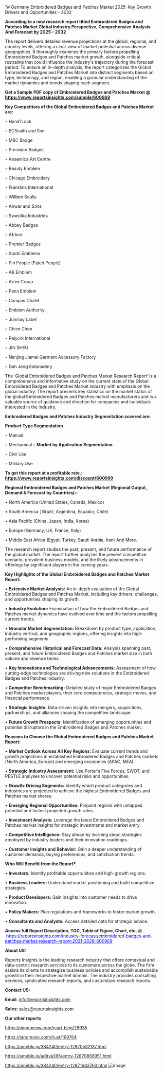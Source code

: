 "# Germany Embroidered Badges and Patches Market 2025: Key Growth Drivers and Opportunities - 2032

<strong>According to a new research report titled Embroidered Badges and Patches Market Global Industry Perspective, Comprehensive Analysis And Forecast by 2025 – 2032</strong>

The report delivers detailed revenue projections at the global, regional, and country levels, offering a clear view of market potential across diverse geographies. It thoroughly examines the primary factors propelling Embroidered Badges and Patches market growth, alongside critical restraints that could influence the industry's trajectory during the forecast period. To ensure an in-depth analysis, the report categorizes the Global Embroidered Badges and Patches Market into distinct segments based on type, technology, and region, enabling a granular understanding of the market dynamics and trends shaping each segment.

<strong>Get a Sample PDF copy of Embroidered Badges and Patches Market </strong><strong>@<a href=https://www.reportsinsights.com/sample/600969 style=color:#0000ff;> https://www.reportsinsights.com/sample/600969</a></strong></font>

<strong>Key Competitors of the Global Embroidered Badges and Patches Market are:</strong>

‣ Hand?Lock

‣ ECSnaith and Son

‣ MBC Badge

‣ Precision Badges

‣ Anaemica Art Centre

‣ Beauty Emblem

‣ Chicago Embroidery

‣ Franklins International

‣ William Scully

‣ Anwar and Sons

‣ Swastika Industries

‣ Abbey Badges

‣ Africor

‣ Premier Badges

‣ Stadri Emblems

‣ Pin People (Patch People)

‣ AB Emblem

‣ Artex Group

‣ Penn Emblem

‣ Campus Chalet

‣ Emblem Authority

‣ Junmay Label

‣ Chien Chee

‣ Peiyork International

‣ JIN SHEU

‣ Nanjing Jiamei Garment Accessory Factory

‣ Dah Jeng Embroidery

The ‘Global Embroidered Badges and Patches Market Research Report’ is a comprehensive and informative study on the current state of the Global Embroidered Badges and Patches Market industry with emphasis on the global industry. The report presents key statistics on the market status of the global Embroidered Badges and Patches market manufacturers and is a valuable source of guidance and direction for companies and individuals interested in the industry.

<strong>Embroidered Badges and Patches Industry Segmentation covered are:</strong>

<strong>Product Type Segmentation</strong>

‣ Manual

‣ Mechanical
‣ 
<strong>Market by Application Segmentation</strong>

‣ Civil Use

‣ Military Use

<strong>To get this report at a profitable rate.: <a href=https://www.reportsinsights.com/discount/600969 style=color:#0000ff;>https://www.reportsinsights.com/discount/600969</a></strong></font>

<strong>Regional Embroidered Badges and Patches Market (Regional Output, Demand &amp; Forecast by Countries):-</strong>

• North America (United States, Canada, Mexico)

• South America ( Brazil, Argentina, Ecuador, Chile)

• Asia Pacific (China, Japan, India, Korea)

• Europe (Germany, UK, France, Italy)

• Middle East Africa (Egypt, Turkey, Saudi Arabia, Iran) And More.

The research report studies the past, present, and future performance of the global market. The report further analyzes the present competitive scenario, prevalent business models, and the likely advancements in offerings by significant players in the coming years.

<strong>Key Highlights of the Global Embroidered Badges and Patches Market Report:</strong>

• <strong>Extensive Market Analysis:</strong> An in-depth evaluation of the Global Embroidered Badges and Patches Market, including key drivers, challenges, and opportunities shaping its growth.

• <strong>Industry Evolution:</strong> Examination of how the Embroidered Badges and Patches market dynamics have evolved over time and the factors propelling current trends.

• <strong>Granular Market Segmentation:</strong> Breakdown by product type, application, industry vertical, and geographic regions, offering insights into high-performing segments.

• <strong>Comprehensive Historical and Forecast Data:</strong> Analysis spanning past, present, and future Embroidered Badges and Patches market size in both volume and revenue terms.

• <strong>Key Innovations and Technological Advancements:</strong> Assessment of how cutting-edge technologies are driving new solutions in the Embroidered Badges and Patches industry.

• <strong>Competitor Benchmarking:</strong> Detailed study of major Embroidered Badges and Patches market players, their core competencies, strategic moves, and financial performance.

• <strong>Strategic Insights:</strong> Data-driven insights into mergers, acquisitions, partnerships, and alliances shaping the competitive landscape.

• <strong>Future Growth Prospects:</strong> Identification of emerging opportunities and potential disruptors in the Embroidered Badges and Patches market.

<strong>Reasons to Choose the Global Embroidered Badges and Patches Market Report:</strong>

• <strong>Market Outlook Across All Key Regions:</strong> Evaluate current trends and growth projections in established Embroidered Badges and Patches markets (North America, Europe) and emerging economies (APAC, MEA).

• <strong>Strategic Industry Assessment:</strong> Use Porter’s Five Forces, SWOT, and PESTLE analyses to uncover potential risks and opportunities.

• <strong>Growth-Driving Segments:</strong> Identify which product categories and industries are projected to achieve the highest Embroidered Badges and Patches market shares.

• <strong>Emerging Regional Opportunities:</strong> Pinpoint regions with untapped potential and fastest projected growth rates.

• <strong>Investment Analysis:</strong> Leverage the latest Embroidered Badges and Patches market insights for strategic investments and market entry.

• <strong>Competitive Intelligence:</strong> Stay ahead by learning about strategies employed by industry leaders and their innovation roadmaps.

• <strong>Customer Insights and Behavior:</strong> Gain a deeper understanding of customer demands, buying preferences, and satisfaction trends.

<strong>Who Will Benefit from the Report?</strong>

• <strong>Investors:</strong> Identify profitable opportunities and high-growth regions.

• <strong>Business Leaders:</strong> Understand market positioning and build competitive strategies.

• <strong>Product Developers:</strong> Gain insights into customer needs to drive innovation.

• <strong>Policy Makers:</strong> Plan regulations and frameworks to foster market growth.

• <strong>Consultants and Analysts:</strong> Access detailed data for strategic advice.
</ul>
<strong>Access full Report Description, TOC, Table of Figure, Chart, etc. </strong>@  <a href=https://reportsinsights.com/industry-forecast/embroidered-badges-and-patches-market-research-report-2021-2028-600969 style=color:#0000ff;>https://reportsinsights.com/industry-forecast/embroidered-badges-and-patches-market-research-report-2021-2028-600969</a></font>

<strong><strong>About US</strong>:</strong>

Reports Insights is the leading research industry that offers contextual and data-centric research services to its customers across the globe. The firm assists its clients to strategize business policies and accomplish sustainable growth in their respective market domain. The industry provides consulting services, syndicated research reports, and customized research reports.

<strong>Contact US:</strong>

<p class=""""><b>Email:</b> <a href=mailto:info@reportsinsights.com>info@reportsinsights.com</a></p>
<p class=""""><b>Sales:</b> <a href=mailto:sales@reportsinsights.com>sales@reportsinsights.com</a></p>

<strong>Our other reports</strong>

<a href=https://mindmeow.com/read-blog/28935>https://mindmeow.com/read-blog/28935</a>

<a href=https://tanomuno.com/illust/169764>https://tanomuno.com/illust/169764</a>

<a href=https://ameblo.jp/384240/entry-12870532137.html>https://ameblo.jp/384240/entry-12870532137.html</a>

<a href=https://ameblo.jp/aditya365/entry-12870866951.html>https://ameblo.jp/aditya365/entry-12870866951.html</a>

<a href=https://ameblo.jp/384240/entry-12871643760.html>https://ameblo.jp/384240/entry-12871643760.html</a>
![image](https://github.com/user-attachments/assets/18d5e1c7-09c8-4b97-8889-d636cb0b875a)
